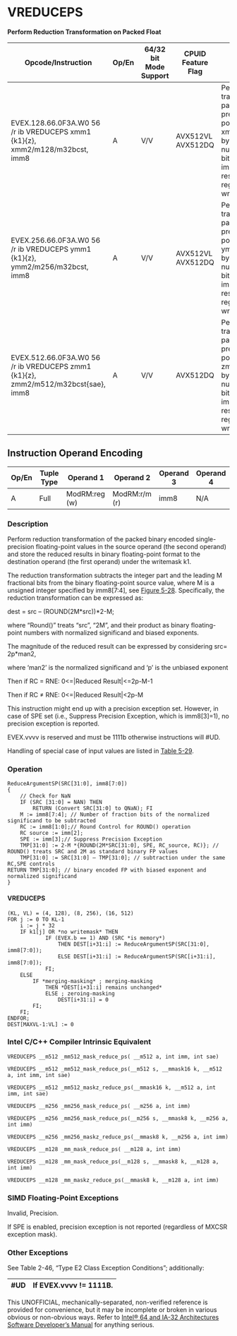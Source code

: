 # VREDUCEPS

**Perform Reduction Transformation on Packed Float**

| Opcode/Instruction                                                                | Op/En | 64/32 bit Mode Support | CPUID Feature Flag | Description                                                                                                                                                                                                                         |
| --------------------------------------------------------------------------------- | ----- | ---------------------- | ------------------ | ----------------------------------------------------------------------------------------------------------------------------------------------------------------------------------------------------------------------------------- |
| EVEX.128.66.0F3A.W0 56 /r ib VREDUCEPS xmm1 {k1}{z}, xmm2/m128/m32bcst, imm8      | A     | V/V                    | AVX512VL AVX512DQ  | Perform reduction transformation on packed single-precision floating-point values in xmm2/m128/m32bcst by subtracting a number of fraction bits specified by the imm8 field. Stores the result in xmm1 register under writemask k1. |
| EVEX.256.66.0F3A.W0 56 /r ib VREDUCEPS ymm1 {k1}{z}, ymm2/m256/m32bcst, imm8      | A     | V/V                    | AVX512VL AVX512DQ  | Perform reduction transformation on packed single-precision floating-point values in ymm2/m256/m32bcst by subtracting a number of fraction bits specified by the imm8 field. Stores the result in ymm1 register under writemask k1. |
| EVEX.512.66.0F3A.W0 56 /r ib VREDUCEPS zmm1 {k1}{z}, zmm2/m512/m32bcst{sae}, imm8 | A     | V/V                    | AVX512DQ           | Perform reduction transformation on packed single-precision floating-point values in zmm2/m512/m32bcst by subtracting a number of fraction bits specified by the imm8 field. Stores the result in zmm1 register under writemask k1. |

## Instruction Operand Encoding

| Op/En | Tuple Type | Operand 1     | Operand 2     | Operand 3 | Operand 4 |
| ----- | ---------- | ------------- | ------------- | --------- | --------- |
| A     | Full       | ModRM:reg (w) | ModRM:r/m (r) | imm8      | N/A       |

### Description

Perform reduction transformation of the packed binary encoded single-precision floating-point values in the source operand (the second operand) and store the reduced results in binary floating-point format to the destination operand (the first operand) under the writemask k1.

The reduction transformation subtracts the integer part and the leading M fractional bits from the binary floating-point source value, where M is a unsigned integer specified by imm8[7:4], see [Figure 5-28](/x86/vreducepd#fig-5-28). Specifically, the reduction transformation can be expressed as:

dest = src – (ROUND(2M\*src))\*2-M;

where “Round()” treats “src”, “2M”, and their product as binary floating-point numbers with normalized significand and biased exponents.

The magnitude of the reduced result can be expressed by considering src= 2p\*man2,

where ‘man2’ is the normalized significand and ‘p’ is the unbiased exponent

Then if RC = RNE: 0<=|Reduced Result|<=2p-M-1

Then if RC ≠ RNE: 0<=|Reduced Result|<2p-M

This instruction might end up with a precision exception set. However, in case of SPE set (i.e., Suppress Precision Exception, which is imm8[3]=1), no precision exception is reported.

EVEX.vvvv is reserved and must be 1111b otherwise instructions will #​​​UD.

Handling of special case of input values are listed in [Table 5-29](/x86/vreducepd#tbl-5-29).

### Operation

```
ReduceArgumentSP(SRC[31:0], imm8[7:0])
{
    // Check for NaN
    IF (SRC [31:0] = NAN) THEN
        RETURN (Convert SRC[31:0] to QNaN); FI
    M := imm8[7:4]; // Number of fraction bits of the normalized significand to be subtracted
    RC := imm8[1:0];// Round Control for ROUND() operation
    RC source := imm[2];
    SPE := imm[3];// Suppress Precision Exception
    TMP[31:0] := 2-M *{ROUND(2M*SRC[31:0], SPE, RC_source, RC)}; // ROUND() treats SRC and 2M as standard binary FP values
    TMP[31:0] := SRC[31:0] – TMP[31:0]; // subtraction under the same RC,SPE controls
RETURN TMP[31:0]; // binary encoded FP with biased exponent and normalized significand
}

```

#### VREDUCEPS

```
(KL, VL) = (4, 128), (8, 256), (16, 512)
FOR j := 0 TO KL-1
    i := j * 32
    IF k1[j] OR *no writemask* THEN
            IF (EVEX.b == 1) AND (SRC *is memory*)
                THEN DEST[i+31:i] := ReduceArgumentSP(SRC[31:0], imm8[7:0]);
                ELSE DEST[i+31:i] := ReduceArgumentSP(SRC[i+31:i], imm8[7:0]);
            FI;
    ELSE
        IF *merging-masking* ; merging-masking
            THEN *DEST[i+31:i] remains unchanged*
            ELSE ; zeroing-masking
                DEST[i+31:i] = 0
        FI;
    FI;
ENDFOR;
DEST[MAXVL-1:VL] := 0

```

### Intel C/C++ Compiler Intrinsic Equivalent

```
VREDUCEPS __m512 _mm512_mask_reduce_ps( __m512 a, int imm, int sae)

```

```
VREDUCEPS __m512 _mm512_mask_reduce_ps(__m512 s, __mmask16 k, __m512 a, int imm, int sae)

```

```
VREDUCEPS __m512 _mm512_maskz_reduce_ps(__mmask16 k, __m512 a, int imm, int sae)

```

```
VREDUCEPS __m256 _mm256_mask_reduce_ps( __m256 a, int imm)

```

```
VREDUCEPS __m256 _mm256_mask_reduce_ps(__m256 s, __mmask8 k, __m256 a, int imm)

```

```
VREDUCEPS __m256 _mm256_maskz_reduce_ps(__mmask8 k, __m256 a, int imm)

```

```
VREDUCEPS __m128 _mm_mask_reduce_ps( __m128 a, int imm)

```

```
VREDUCEPS __m128 _mm_mask_reduce_ps(__m128 s, __mmask8 k, __m128 a, int imm)

```

```
VREDUCEPS __m128 _mm_maskz_reduce_ps(__mmask8 k, __m128 a, int imm)

```

### SIMD Floating-Point Exceptions

Invalid, Precision.

If SPE is enabled, precision exception is not reported (regardless of MXCSR exception mask).

### Other Exceptions

See Table 2-46, “Type E2 Class Exception Conditions”; additionally:

| #​​​UD | If EVEX.vvvv != 1111B. |
| ------ | ---------------------- |

This UNOFFICIAL, mechanically-separated, non-verified reference is provided for convenience, but it may be
incomplete or broken in various obvious or non-obvious
ways. Refer to [Intel® 64 and IA-32 Architectures Software Developer’s Manual](https://software.intel.com/en-us/download/intel-64-and-ia-32-architectures-sdm-combined-volumes-1-2a-2b-2c-2d-3a-3b-3c-3d-and-4) for anything serious.
